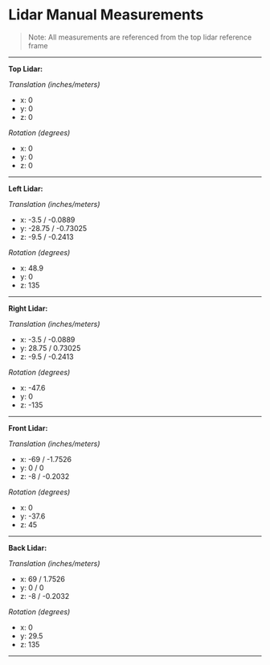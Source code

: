 # Lidar Manual Measurements

> Note: All measurements are referenced from the top lidar reference frame
---
**Top Lidar:**

*Translation (inches/meters)*
- x: 0
- y: 0
- z: 0

*Rotation (degrees)*
- x: 0
- y: 0
- z: 0
---
**Left Lidar:**

*Translation (inches/meters)*
- x: -3.5   / -0.0889
- y: -28.75 / -0.73025
- z: -9.5   / -0.2413

*Rotation (degrees)*
- x: 48.9
- y: 0
- z: 135
---
**Right Lidar:**

*Translation (inches/meters)*
- x: -3.5   / -0.0889
- y: 28.75  / 0.73025
- z: -9.5   / -0.2413

*Rotation (degrees)*
- x: -47.6
- y: 0
- z: -135
---
**Front Lidar:**

*Translation (inches/meters)*
- x: -69    / -1.7526
- y: 0      / 0
- z: -8     / -0.2032

*Rotation (degrees)*
- x: 0
- y: -37.6
- z: 45
---
**Back Lidar:**

*Translation (inches/meters)*
- x: 69     / 1.7526
- y: 0      / 0
- z: -8     / -0.2032

*Rotation (degrees)*
- x: 0
- y: 29.5
- z: 135
---
